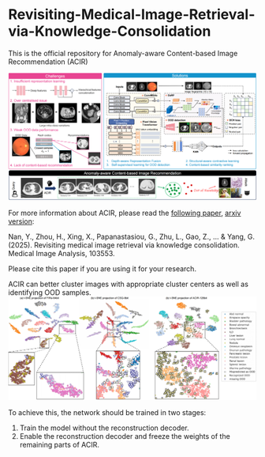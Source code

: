 # Revisiting-Medical-Image-Retrieval-via-Knowledge-Consolidation
This is the official repository for Anomaly-aware Content-based Image Recommendation (ACIR)

![image](https://github.com/Nandayang/Revisiting-Medical-Image-Retrieval-via-Knowledge-Consolidation/blob/main/repo_arxiv/abstractFig_00.png)

For more information about ACIR, please read the [following paper](https://www.sciencedirect.com/science/article/pii/S1361841525001008), [arxiv version](https://arxiv.org/pdf/2503.09370):  

Nan, Y., Zhou, H., Xing, X., Papanastasiou, G., Zhu, L., Gao, Z., ... & Yang, G. (2025). Revisiting medical image retrieval via knowledge consolidation. Medical Image Analysis, 103553.

Please cite this paper if you are using it for your research.

ACIR can better cluster images with appropriate cluster centers as well as identifying OOD samples.
![image](https://github.com/Nandayang/Revisiting-Medical-Image-Retrieval-via-Knowledge-Consolidation/blob/main/repo_arxiv/Fig4_new_00.png)

To achieve this, the network should be trained in two stages:
  1. Train the model without the reconstruction decoder.
  2. Enable the reconstruction decoder and freeze the weights of the remaining parts of ACIR.
